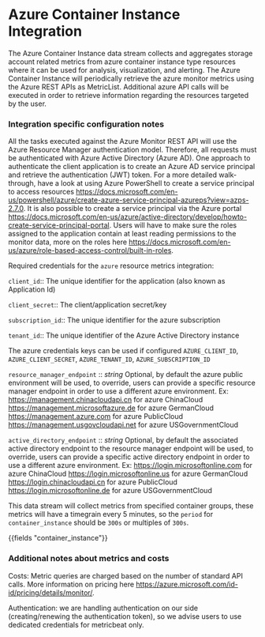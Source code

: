 # Azure Container Instance Integration


The Azure Container Instance data stream collects and aggregates storage account related metrics from azure container instance type resources where it can be used for analysis, visualization, and alerting.
The Azure Container Instance will periodically retrieve the azure monitor metrics using the Azure REST APIs as MetricList.
Additional azure API calls will be executed in order to retrieve information regarding the resources targeted by the user.

### Integration specific configuration notes

All the tasks executed against the Azure Monitor REST API will use the Azure Resource Manager authentication model.
Therefore, all requests must be authenticated with Azure Active Directory (Azure AD).
One approach to authenticate the client application is to create an Azure AD service principal and retrieve the authentication (JWT) token.
For a more detailed walk-through, have a look at using Azure PowerShell to create a service principal to access resources https://docs.microsoft.com/en-us/powershell/azure/create-azure-service-principal-azureps?view=azps-2.7.0.
 It is also possible to create a service principal via the Azure portal https://docs.microsoft.com/en-us/azure/active-directory/develop/howto-create-service-principal-portal.
Users will have to make sure the roles assigned to the application contain at least reading permissions to the monitor data, more on the roles here https://docs.microsoft.com/en-us/azure/role-based-access-control/built-in-roles.

Required credentials for the `azure` resource metrics integration:

`client_id`:: The unique identifier for the application (also known as Application Id)

`client_secret`:: The client/application secret/key

`subscription_id`:: The unique identifier for the azure subscription

`tenant_id`:: The unique identifier of the Azure Active Directory instance


The azure credentials keys can be used if configured `AZURE_CLIENT_ID`, `AZURE_CLIENT_SECRET`, `AZURE_TENANT_ID`, `AZURE_SUBSCRIPTION_ID`

`resource_manager_endpoint` ::
_string_
Optional, by default the azure public environment will be used, to override, users can provide a specific resource manager endpoint in order to use a different azure environment.
Ex:
https://management.chinacloudapi.cn for azure ChinaCloud
https://management.microsoftazure.de for azure GermanCloud
https://management.azure.com for azure PublicCloud
https://management.usgovcloudapi.net for azure USGovernmentCloud

`active_directory_endpoint` ::
_string_
Optional, by default the associated active directory endpoint to the resource manager endpoint will be used, to override, users can provide a specific active directory endpoint in order to use a different azure environment.
Ex:
https://login.microsoftonline.com for azure ChinaCloud
https://login.microsoftonline.us for azure GermanCloud
https://login.chinacloudapi.cn for azure PublicCloud
https://login.microsoftonline.de for azure USGovernmentCloud


This data stream will collect metrics from specified container groups, these metrics will have a timegrain every 5 minutes,
so the `period` for `container_instance` should be `300s` or multiples of `300s`.

{{fields "container_instance"}}


### Additional notes about metrics and costs

Costs: Metric queries are charged based on the number of standard API calls. More information on pricing here https://azure.microsoft.com/id-id/pricing/details/monitor/.

Authentication: we are handling authentication on our side (creating/renewing the authentication token), so we advise users to use dedicated credentials for metricbeat only.
